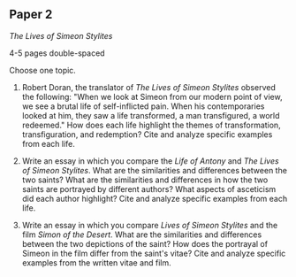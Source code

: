 ## Paper 2
_The Lives of Simeon Stylites_

4-5 pages double-spaced

Choose one topic.

1. Robert Doran, the translator of _The Lives of Simeon Stylites_ observed the following: "When we look at Simeon from our modern point of view, we see a brutal life of self-inflicted pain. When his contemporaries looked at him, they saw a life transformed, a man transfigured, a world redeemed." How does each life highlight the themes of transformation, transfiguration, and redemption? Cite and analyze specific examples from each life.

2. Write an essay in which you compare the _Life of Antony_ and _The Lives of Simeon Stylites_. What are the similarities and differences between the two saints? What are the similarities and differences in how the two saints are portrayed by different authors? What aspects of asceticism did each author highlight? Cite and analyze specific examples from each life.

3. Write an essay in which you compare _Lives of Simeon Stylites_ and the film _Simon of the Desert_. What are the similarities and differences between the two depictions of the saint? How does the portrayal of Simeon in the film differ from the saint's vitae? Cite and analyze specific examples from the written vitae and film.
